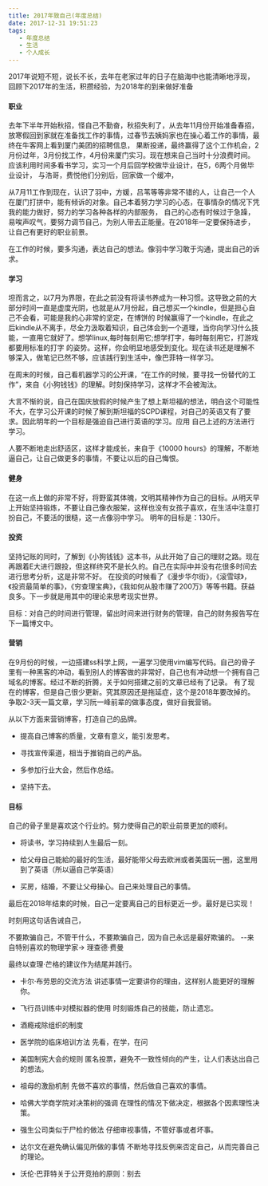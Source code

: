 ```yaml
---
title: 2017年致自己(年度总结)
date: 2017-12-31 19:51:23
tags: 
   - 年度总结 
   - 生活
   - 个人成长
---
```


2017年说短不短，说长不长，去年在老家过年的日子在脑海中也能清晰地浮现，回顾下2017年的生活，积攒经验，为2018年的到来做好准备

#### 职业

去年下半年开始秋招，怪自己不勤奋，秋招失利了，从去年11月份开始准备春招，放寒假回到家就在准备找工作的事情，过春节去姨妈家也在操心着工作的事情，最终在牛客网上看到厦门美团的招聘信息，
果断投递，最终赢得了这个工作机会，2月份过年，3月份找工作，4月份来厦门实习。现在想来自己当时十分浪费时间。应该利用时间多看书学习，实习一个月后回学校做毕业设计，在5，6两个月做毕业设计，
与浩哥，费悦他们分别后，回家做一个缓冲，

<!--more-->

从7月11工作到现在，认识了羽中，方媛，吕苇等等非常不错的人，让自己一个人在厦门打拼中，能有倾诉的对象。自己本着努力学习的心态，在事情杂的情况下凭我的能力做好，努力的学习各种各样的内部服务，
自己的心态有时候过于急躁，易唉声叹气，要努力调节自己，为别人带去正能量。在2018年一定要保持进步，让自己有更好的职业前景。

在工作的时候，要多沟通，表达自己的想法。像羽中学习敢于沟通，提出自己的诉求。

#### 学习

坦而言之，以7月为界限，在此之前没有将读书养成为一种习惯。这导致之前的大部分时间一直是虚度光阴，也就是从7月份起，自己想买一个kindle，但是担心自己不会看，可能是我的心非常的坚定，在博饼的
时候赢得了一个kindle，在此之后kindle从不离手，尽全力汲取着知识，自己体会到一个道理，当你向学习什么技能，一直用它就好了。想学linux,每时每刻用它;想学打字，每时每刻用它，打游戏都要用标准的打字
的姿势。这样，你会明显地感受到变化。现在读书还是理解不够深入，做笔记已然不够，应该践行到生活中，像巴菲特一样学习。

在周末的时候，自己看机器学习的公开课，“在工作的时候，要寻找一份替代的工作”，来自《小狗钱钱》的理解。时刻保持学习，这样才不会被淘汰。

大言不惭的说，自己在国庆放假的时候产生了想上斯坦福的想法，明白这个可能性不大，在学习公开课的时候了解到斯坦福的SCPD课程，对自己的英语又有了要求。因此明年的一个目标是强迫自己进行英语的学习。应用
自己上述的方法进行学习。

人要不断地走出舒适区，这样才能成长，来自于《10000 hours》的理解，不断地逼自己，让自己做更多的事情，不要让以后的自己悔恨。

#### 健身

在这一点上做的非常不好，将野蛮其体魄，文明其精神作为自己的目标。从明天早上开始坚持锻炼，不要让自己像衣服架，这样也没有女孩子喜欢，在生活中注意打扮自己，不要活的很糙，这一点像羽中学习。
明年的目标是：130斤。

#### 投资

坚持记账的同时，了解到《小狗钱钱》这本书，从此开始了自己的理财之路。现在再跟着E大进行跟投，但这样终究不是长久的。自己在实际中并没有花很多时间去进行思考分析，这是非常不好。
在投资的时候看了《漫步华尔街》，《滚雪球》，《投资最简单的事》，《穷查理宝典》，《我如何从股市赚了200万》等等书籍。获益良多。下一步就是用其中的理论来思考现实世界。

目标：对自己的时间进行管理，留出时间来进行财务的管理，自己的财务报告写在下一篇博文中。

#### 营销

在9月份的时候，一边搭建ss科学上网，一遍学习使用vim编写代码。自己的骨子里有一种黑客的冲动，看到别人的博客做的非常好，自己也有冲动想一个拥有自己域名的博客。经过不断的折腾，关于如何搭建之前的文章已经有了记录。
有了现在的博客，但是自己很少更新。究其原因还是拖延症，这个是2018年要改掉的。争取2-3天一篇文章，学习阮一峰前辈的做事态度，做好自我营销。

从以下方面来营销博客，打造自己的品牌。

+ 提高自己博客的质量，文章有意义，能引发思考。

+ 寻找宣传渠道，相当于推销自己的产品。

+ 多参加行业大会，然后作总结。

+ 坚持下去。

#### 目标

自己的骨子里是喜欢这个行业的。努力使得自己的职业前景更加的顺利。

+ 将读书，学习持续到人生最后一刻。

+ 给父母自己能給的最好的生活，最好能带父母去欧洲或者美国玩一圈，这里用到了英语（所以逼自己学英语）

+ 买房，结婚，不要让父母操心。自己来处理自己的事情。

最后在2018年结束的时候，自己一定要离自己的目标更近一步。最好是已实现！

时刻用这句话告诫自己，

不要欺骗自己，不管干什么，不要欺骗自己，因为自己永远是最好欺骗的。 --来自特别喜欢的物理学家-> 理查德·费曼


最终以查理·芒格的建议作为结尾并践行。

+ 卡尔·布劳恩的交流方法  讲述事情一定要讲你的理由，这样别人能更好的理解你。

+ 飞行员训练中对模拟器的使用  时刻锻炼自己的技能，防止遗忘。

+ 酒瘾戒除组织的制度

+ 医学院的临床培训方法  先看，在学，在问

+ 美国制宪大会的规则 匿名投票，避免不一致性倾向的产生，让人们表达出自己的想法。

+ 祖母的激励机制  先做不喜欢的事情，然后做自己喜欢的事情。

+ 哈佛大学商学院对决策树的强调  在理性的情况下做决定，根据各个因素理性决策。

+ 强生公司类似于尸检的做法  仔细审视事情，不管好事或者坏事。

+ 达尔文在避免确认偏见所做的事情  不断地寻找反例来否定自己，从而完善自己的理论。

+ 沃伦·巴菲特关于公开竞拍的原则：别去
